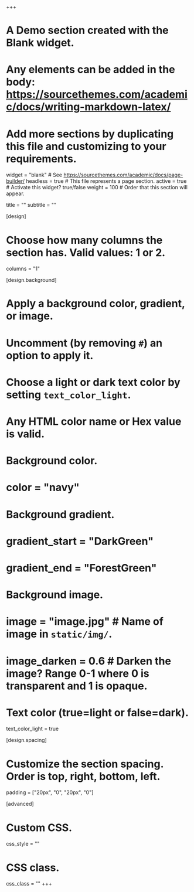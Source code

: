 +++
# A Demo section created with the Blank widget.
# Any elements can be added in the body: https://sourcethemes.com/academic/docs/writing-markdown-latex/
# Add more sections by duplicating this file and customizing to your requirements.

widget = "blank"  # See https://sourcethemes.com/academic/docs/page-builder/
headless = true  # This file represents a page section.
active = true  # Activate this widget? true/false
weight = 100  # Order that this section will appear.

title = ""
subtitle = ""

[design]
  # Choose how many columns the section has. Valid values: 1 or 2.
  columns = "1"

[design.background]
  # Apply a background color, gradient, or image.
  #   Uncomment (by removing `#`) an option to apply it.
  #   Choose a light or dark text color by setting `text_color_light`.
  #   Any HTML color name or Hex value is valid.

  # Background color.
  # color = "navy"
  
  # Background gradient.
  # gradient_start = "DarkGreen"
  # gradient_end = "ForestGreen"
  
  # Background image.
  # image = "image.jpg"  # Name of image in `static/img/`.
  # image_darken = 0.6  # Darken the image? Range 0-1 where 0 is transparent and 1 is opaque.

  # Text color (true=light or false=dark).
  text_color_light = true

[design.spacing]
  # Customize the section spacing. Order is top, right, bottom, left.
  padding = ["20px", "0", "20px", "0"]

[advanced]
 # Custom CSS. 
 css_style = ""
 
 # CSS class.
 css_class = ""
+++

<!-- <div class="vistor-tracker"> -->
  <!-- <script type="text/javascript" id="clustrmaps" src="//cdn.clustrmaps.com/map_v2.js?cl=ffffff&w=400&t=tt&d=vD7G_VLci691yc3Qtnv-FaVr9_uDVihZik-3Lm6F8so"></script> -->
  <!-- <script type='text/javascript' id='clustrmaps' src='//cdn.clustrmaps.com/map_v2.js?cl=2d78ad&w=450&t=tt&d=07IWzKAp2KB_sMF8ypOV5tS7rS1m6boTJaEOEUsJIP0&co=f7f7f7&cmo=3acc3a&cmn=ff5353&ct=808080'></script> -->
<!-- </div> -->


<!-- <div class="vistor-tracker-mobile"> -->
  <!-- <a href="https://clustrmaps.com/site/1atvt" title="Visit tracker"><img src="//clustrmaps.com/map_v2.png?cl=ffffff&w=a&t=n&d=vD7G_VLci691yc3Qtnv-FaVr9_uDVihZik-3Lm6F8so" /></a> -->
  <!-- <a href='https://clustrmaps.com/site/1au6p'  title='Visit tracker'><img src='//clustrmaps.com/map_v2.png?cl=2d78ad&w=450&t=tt&d=07IWzKAp2KB_sMF8ypOV5tS7rS1m6boTJaEOEUsJIP0&co=f7f7f7&ct=808080'/></a> -->
<!-- </div> -->

  <script type='text/javascript' id='clustrmaps' src='//cdn.clustrmaps.com/map_v2.js?cl=2d78ad&w=350&t=tt&d=07IWzKAp2KB_sMF8ypOV5tS7rS1m6boTJaEOEUsJIP0&co=f7f7f7&cmo=3acc3a&cmn=ff5353&ct=808080'></script>